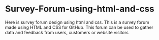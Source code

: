 # Survey-Forum-using-html-and-css
Here is survey forum design using html and css.
This is a survey forum made using HTML and CSS for GitHub. This forum can be used to gather data and feedback from users, customers or website visitors
